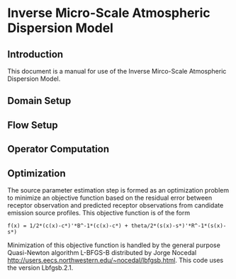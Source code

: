 # Inverse Micro-Scale Atmospheric Dispersion Model #

## Introduction ##

This document is a manual for use of the Inverse Mirco-Scale Atmospheric Dispersion Model.

## Domain Setup ##

## Flow Setup ##

## Operator Computation ##



## Optimization ##

The source parameter estimation step is formed as an optimization problem to minimize an objective function based on the residual error between receptor observation and predicted receptor observations from candidate emission source profiles.  This objective function is of the form 

	f(x) = 1/2*(c(x)-c*)'*B^-1*(c(x)-c*) + theta/2*(s(x)-s*)'*R^-1*(s(x)-s*)

Minimization of this objective function is handled by the general purpose Quasi-Newton algorithm L-BFGS-B distributed by Jorge Nocedal http://users.eecs.northwestern.edu/~nocedal/lbfgsb.html.  This code uses the version Lbfgsb.2.1.